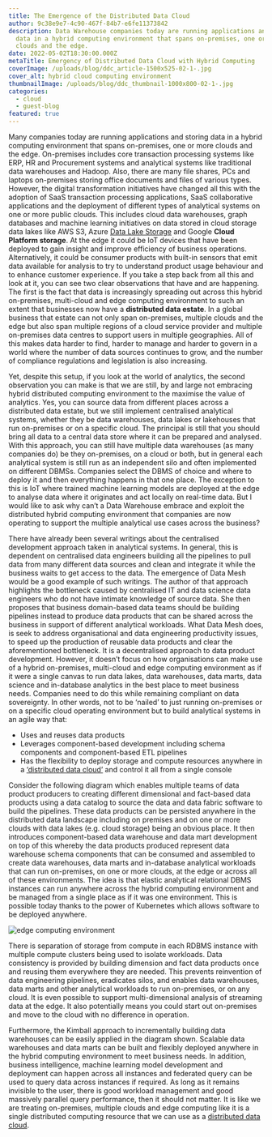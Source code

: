 ```yaml
---
title: The Emergence of the Distributed Data Cloud
author: 9c38e9e7-4c90-467f-84b7-e6fe11373842
description: Data Warehouse companies today are running applications and storing
  data in a hybrid computing environment that spans on-premises, one or more
  clouds and the edge.
date: 2022-05-02T18:30:00.000Z
metaTitle: Emergency of Distributed Data Cloud with Hybrid Computing
coverImage: /uploads/blog/ddc_article-1500x525-02-1-.jpg
cover_alt: hybrid cloud computing environment
thumbnailImage: /uploads/blog/ddc_thumbnail-1000x800-02-1-.jpg
categories:
  - cloud
  - guest-blog
featured: true
---
```

Many companies today are running applications and storing data in a hybrid computing environment that spans on-premises, one or more clouds and the edge. On-premises includes core transaction processing systems like ERP, HR and Procurement systems and analytical systems like traditional data warehouses and Hadoop. Also, there are many file shares, PCs and laptops on-premises storing office documents and files of various types. However, the digital transformation initiatives have changed all this with the adoption of SaaS transaction processing applications, SaaS collaborative applications and the deployment of different types of analytical systems on one or more public clouds.  This includes cloud data warehouses, graph databases and machine learning initiatives on data stored in cloud storage data lakes like AWS S3, Azure [Data Lake Storage](https://www.yellowbrick.com/press-releases/yellowbrick-brings-data-warehousing-to-distributed-clouds-for-first-time-addressing-business-challenges-of-distributed-data/) and Google **Cloud Platform storage**.  At the edge it could be IoT devices that have been deployed to gain insight and improve efficiency of business operations. Alternatively, it could be consumer products with built-in sensors that emit data available for analysis to try to understand product usage behaviour and to enhance customer experience. 
If you take a step back from all this and look at it, you can see two clear observations that have and are happening. The first is the fact that data is increasingly spreading out across this hybrid on-premises, multi-cloud and edge computing environment to such an extent that businesses now have a **distributed data estate**. In a global business that estate can not only span on-premises, multiple clouds and the edge but also span multiple regions of a cloud service provider and multiple on-premises data centres to support users in multiple geographies. All of this makes data harder to find, harder to manage and harder to govern in a world where the number of data sources continues to grow, and the number of compliance regulations and legislation is also increasing. 

Yet, despite this setup, if you look at the world of analytics, the second observation you can make is that we are still, by and large not embracing hybrid distributed computing environment to the maximise the value of analytics. Yes, you can source data from different places across a distributed data estate, but we still implement centralised analytical systems, whether they be data warehouses, data lakes or lakehouses that run on-premises or on a specific cloud. The principal is still that you should bring all data to a central data store where it can be prepared and analysed.   With this approach, you can still have multiple data warehouses (as many companies do) be they on-premises, on a cloud or both, but in general each analytical system is still run as an independent silo and often implemented on different DBMSs. Companies select the DBMS of choice and where to deploy it and then everything happens in that one place.  The exception to this is IoT where trained machine learning models are deployed at the edge to analyse data where it originates and act locally on real-time data.  But I would like to ask why can’t a Data Warehouse embrace and exploit the distributed hybrid computing environment that companies are now operating to support the multiple analytical use cases across the business?

There have already been several writings about the centralised development approach taken in analytical systems. In general, this is dependent on centralised data engineers building all the pipelines to pull data from many different data sources and clean and integrate it while the business waits to get access to the data. The emergence of Data Mesh  would be a good example of such writings. The author of that approach highlights the bottleneck caused by centralised IT and data science data engineers who do not have intimate knowledge of source data. She then proposes that business domain-based data teams should be building pipelines instead to produce data products that can be shared across the business in support of different analytical workloads. What Data Mesh does, is seek to address organisational and data engineering productivity issues, to speed up the production of reusable data products and clear the aforementioned bottleneck.  It is a decentralised approach to data product development. However, it doesn’t focus on how organisations can make use of a hybrid on-premises, multi-cloud and edge computing environment as if it were a single canvas to run data lakes, data warehouses, data marts, data science  and in-database analytics in the best place to meet business needs. Companies need to do this while remaining compliant on data sovereignty. In other words, not to be ‘nailed’ to just running on-premises or on a specific cloud operating environment but to build analytical systems in an agile way that:  

* Uses and reuses data products 
* Leverages component-based development including schema components and component-based ETL pipelines
* Has the flexibility to deploy storage and compute resources anywhere in a [‘distributed data cloud’](https://www.yellowbrick.com/press-releases/yellowbrick-hosts-summit-introduces-first-data-warehouse-for-distributed-clouds/) and control it all from a single console 

Consider the following diagram which enables multiple teams of data product producers to creating different dimensional and fact-based data products using a data catalog to source the data and data fabric software to build the pipelines. These data products can be persisted anywhere in the distributed data landscape including on premises and on one or more clouds with data lakes (e.g. cloud storage) being an obvious place.  It then introduces component-based data warehouse and data mart development on top of this whereby the data products produced represent data warehouse schema components that can be consumed and assembled to create data warehouses, data marts and in-database analytical workloads that can run on-premises, on one or more clouds, at the edge or across all of these environments. The idea is that elastic analytical relational DBMS instances can run anywhere across the hybrid computing environment and be managed from a single place as if it was one environment. This is possible today thanks to the power of Kubernetes which allows software to be deployed anywhere. 

![edge computing environment](/uploads/blog/the-distributed-data-cloud.png "edge computing environment")

There is separation of storage from compute in each RDBMS instance with multiple compute clusters being used to isolate workloads.  Data consistency is provided by building dimension and fact data products once and reusing them everywhere they are needed. This prevents reinvention of data engineering pipelines, eradicates silos, and enables data warehouses, data marts and other analytical workloads to run on-premises, or on any cloud. It is even possible to support multi-dimensional analysis of streaming data at the edge.  It also potentially means you could start out on-premises and move to the cloud with no difference in operation.

Furthermore, the Kimball approach to incrementally building data warehouses can be easily applied in the diagram shown.  Scalable data warehouses and data marts can be built and flexibly deployed anywhere in the hybrid computing environment to meet business needs. In addition, business intelligence, machine learning model development and deployment can happen across all instances and federated query can be used to query data across instances if required. As long as it remains invisible to the user, there is good workload management and good massively parallel query performance, then it should not matter. It is like we are treating on-premises, multiple clouds and edge computing like it is a single distributed computing resource that we can use as a [distributed data cloud](https://www.yellowbrick.com/blog/the-what-why-and-how-of-the-distributed-data-cloud/).